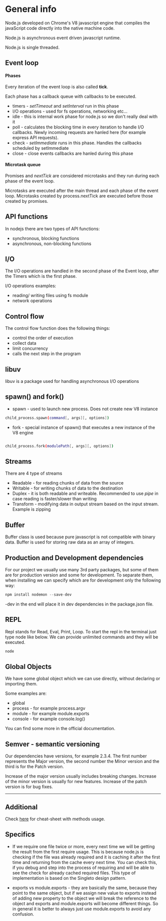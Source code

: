 # General info

Node.js developed on Chrome's V8 javascript engine that compiles the javaScript code directly into the native machine code.

Node.js is asynchronous event driven javascript runtime.

Node.js is single threaded.

## Event loop

#### Phases

Every iteration of the event loop is also called **tick**.

Each phase has a callback queue with callbacks to be executed.

- timers - _setTimeout_ and _setInterval_ run in this phase
- I/O operations - used for fs operations, networking etc...
- idle - this is internal work phase for node.js so we don't really deal with it
- poll - calculates the blocking time in every iteration to handle I/O callbacks. Newly incoming requests are hanled here (for example express API requests).
- check - _setImmediate_ runs in this phase. Handles the callbacks scheduled by setImmediate
- close - close events callbacks are hanled during this phase

#### Microtask queue

Promises and _nextTick_ are considered microtasks and they run during each phase of the event loop.

Microtasks are executed after the main thread and each phase of the event loop. Microtasks created by process.nextTick are executed before those created by promises.

## API functions

In nodejs there are two types of API functions:

- synchronous, blocking functions
- asynchronous, non-blocking functions

## I/O

The I/O operations are handled in the second phase of the Event loop, after the Timers which is the first phase.

I/O operations examples:

- reading/ writing files using fs module
- network operations

## Control flow

The control flow function does the following things:

- control the order of execution
- collect data
- limit concurrency
- calls the next step in the program

## libuv

libuv is a package used for handling asynchronous I/O operations

## spawn() and fork()

- spawn - used to launch new process. Does not create new V8 instance

```bash
child_process.spawn(command[, args][, options])
```

- fork - special instance of spawn() that executes a new instance of the V8 engine

```bash

child_process.fork(modulePath[, args][, options])
```

## Streams

There are 4 type of streams

- Readable - for reading chunks of data from the source
- Writable - for writing chunks of data to the destination
- Duplex - it is both readable and writeable. Recommended to use _pipe_ in case reading is faster/slower than writing
- Transform - modifying data in output stream based on the input stream. Example is zipping

## Buffer

Buffer class is used because pure javascript is not compatible with binary data. Buffer is used for storing raw data as an array of integers.

## Production and Development dependencies

For our project we usually use many 3rd party packages, but some of them are for production version and some for development.
To separate them, when installing we can specify which are for development only the following way:

```javascript
npm install nodemon --save-dev
```

-dev in the end will place it in dev dependencies in the package.json file.

## REPL

Repl stands for Read, Eval, Print, Loop. To start the repl in the terminal just type node like below. We can provide unlimited commands and they will be executed.

```bash
node
```

## Global Objects

We have some global object which we can use directly, without declaring or importing them.

Some examples are:

- global
- process - for example process.argv
- module - for example module.exports
- console - for example console.log()

You can find some more in the official documentation.

## Semver - semantic versioning

Our dependencies have versions, for example 2.3.4. The first number represents the Major version, the second number the Minor version and the third is for the Patch version.

Increase of the major version usually includes breaking changes. Increase of the minor version is usually for new features. Increase of the patch version is for bug fixes.

---

## Additional

Check [here](https://github.com/LeCoupa/awesome-cheatsheets) for cheat-sheet with methods usage.

## Specifics

- If we require one file twice or more, every next time we will be getting the result from the first require usage. This is because node.js is checking if the file was already required and it is caching it after the first time and returning from the cache every next time. You can check this, if you debug and step into the process of requiring and will be able to see the check for already cached required files. This type of implementation is based on the Singleto design pattern.

- exports vs module.exports - they are basically the same, because they point to the same object, but if we assign new value to exports instead of adding new property to the object we will break the reference to the object and exports and module.exports will become different things. So in general it is better to always just use module.exports to avoid any confusion.
